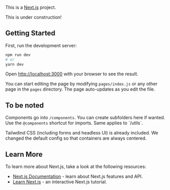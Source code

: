 This is a [Next.js](https://nextjs.org/) project.

This is under construction!

## Getting Started

First, run the development server:

```bash
npm run dev
# or
yarn dev
```

Open [http://localhost:3000](http://localhost:3000) with your browser to see the result.

You can start editing the page by modifying `pages/index.js` or any other page in the `pages` directory. The page auto-updates as you edit the file.

## To be noted

Components go into `/components`. You can create subfolders here if wanted. Use the `@components` shortcut for imports. Same applies to ´/utils`.

Tailwdind CSS (including forms and headless UI) is already included. We changed the default config so that containers are always centered.

## Learn More

To learn more about Next.js, take a look at the following resources:

- [Next.js Documentation](https://nextjs.org/docs) - learn about Next.js features and API.
- [Learn Next.js](https://nextjs.org/learn) - an interactive Next.js tutorial.
